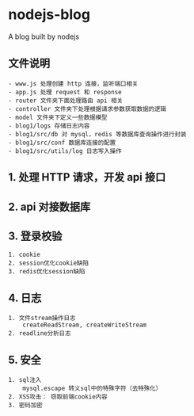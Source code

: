 # nodejs-blog

A blog built by nodejs

## 文件说明

    - www.js 处理创建 http 连接，监听端口相关
    - app.js 处理 request 和 response
    - router 文件夹下面处理路由 api 相关
    - controller 文件夹下处理根据请求参数获取数据的逻辑
    - model 文件夹下定义一些数据模型
    - blog1/logs 存储日志内容
    - blog1/src/db 对 mysql，redis 等数据库查询操作进行封装
    - blog1/src/conf 数据库连接的配置
    - blog1/src/utils/log 日志写入操作

## 1. 处理 HTTP 请求，开发 api 接口

## 2. api 对接数据库

## 3. 登录校验

    1. cookie
    2. session优化cookie缺陷
    3. redis优化session缺陷

## 4. 日志

    1. 文件stream操作日志
        createReadStream, createWriteStream
    2. readline分析日志

## 5. 安全

    1. sql注入
        mysql.escape 转义sql中的特殊字符（去特殊化）
    2. XSS攻击： 窃取前端cookie内容
    3. 密码加密
